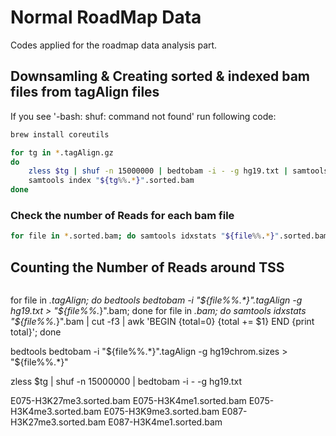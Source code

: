 # Normal RoadMap Data
Codes applied for the roadmap data analysis part.


## Downsamling & Creating sorted & indexed bam files from tagAlign files
If you see 
'-bash: shuf: command not found'
run following code:
```bash
brew install coreutils
```

``` bash
for tg in *.tagAlign.gz
do 
	zless $tg | shuf -n 15000000 | bedtobam -i - -g hg19.txt | samtools sort -o "${tg%%.*}".sorted.bam 
	samtools index "${tg%%.*}".sorted.bam
done 
```

### Check the number of Reads for each bam file
```bash
for file in *.sorted.bam; do samtools idxstats "${file%%.*}".sorted.bam | cut -f3 | awk 'BEGIN {total=0} {total += $1} END {print total}'; done 
```


## Counting the Number of Reads around TSS 
```bash

```

for file in *.tagAlign; do   bedtools bedtobam -i "${file%%.*}".tagAlign -g hg19.txt > "${file%%.*}".bam; done
for file in *.bam; do samtools idxstats "${file%%.*}".bam | cut -f3 | awk 'BEGIN {total=0} {total += $1} END {print total}'; done 


bedtools bedtobam -i "${file%%.*}".tagAlign -g hg19chrom.sizes > "${file%%.*}"

zless $tg | shuf -n 15000000 | bedtobam -i - -g hg19.txt

E075-H3K27me3.sorted.bam
E075-H3K4me1.sorted.bam	
E075-H3K4me3.sorted.bam
E075-H3K9me3.sorted.bam
E087-H3K27me3.sorted.bam
E087-H3K4me1.sorted.bam




